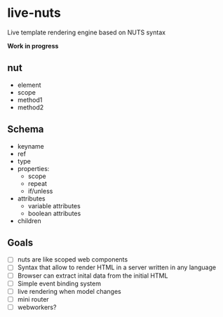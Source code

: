 live-nuts
=========

Live template rendering engine based on NUTS syntax

**Work in progress**

nut
---

- element
- scope
- method1
- method2

Schema
------

- keyname
- ref
- type
- properties:
  - scope
  - repeat
  - if/unless
- attributes
  - variable attributes
  - boolean attributes
- children

Goals
-----

- [ ] nuts are like scoped web components
- [ ] Syntax that allow to render HTML in a server written in any language
- [ ] Browser can extract inital data from the initial HTML
- [ ] Simple event binding system
- [ ] live rendering when model changes
- [ ] mini router
- [ ] webworkers?
